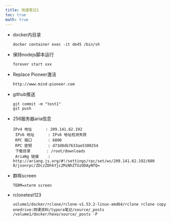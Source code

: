 ```yaml
---
title: 快速笔记1
toc: true
math: true
---
```


- docker内目录

  ```shell
  docker container exec -it de45 /bin/sh
  ```

- 保持nodejs脚本运行

  ```shell
  forever start xxx
  ```

- Replace Pioneer激活

  ```shell
  http://www.mind-pioneer.com
  ```

- github推送

  ```shell
  git commit -m "test1"
  git push
  ```

- 256服务器aria信息

  ```shell
  IPv4 地址      : 209.141.62.192
   IPv6 地址      : IPv6 地址检测失败
   RPC 端口       : 6800
   RPC 密钥       : d73d8db7633ae5380254
   下载目录       : /root/downloads
   AriaNg 链接    : http://ariang.js.org/#!/settings/rpc/set/ws/209.141.62.192/680
  0/jsonrpc/ZDczZDhkYjc2MzNhZTUzODAyNTQ=
  ```

- 群晖screen

  ```shell
  TERM=xterm screen
  ```

- rclonetest123

  ```shell
  volume1/docker/rclone/rclone-v1.53.2-linux-amd64/rclone rclone copy onedrive:网课资料/typora笔记/source/_posts /volume1/docker/hexo/source/_posts -P
  ```

  

